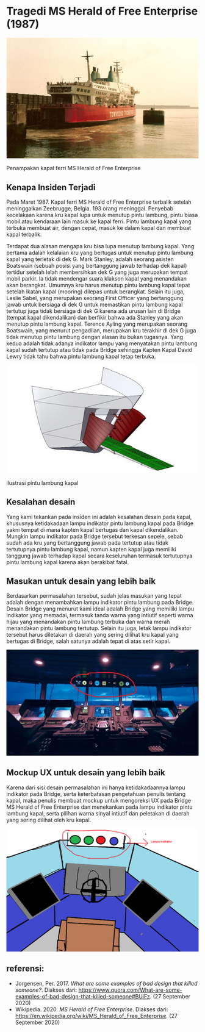 # Tragedi MS Herald of Free Enterprise (1987)

![alt text](https://github.com/FarhanHP/Tugas-Interaksi-Manusia-dan-Komputer-113/blob/master/Task%201/Herald_of_Free_Enterprise.jpg?raw=true)

Penampakan kapal ferri MS Herald of Free Enterprise

## Kenapa Insiden Terjadi

Pada Maret 1987. Kapal ferri MS Herald of Free Enterprise terbalik setelah meninggalkan Zeebrugge, Belgia. 193 orang meninggal. Penyebab kecelakaan karena kru kapal lupa untuk menutup pintu lambung, pintu biasa mobil atau kendaraan lain masuk ke kapal ferri. Pintu lambung kapal yang terbuka membuat air, dengan cepat, masuk ke dalam kapal dan membuat kapal terbalik. 

Terdapat dua alasan mengapa kru bisa lupa menutup lambung kapal. Yang pertama adalah kelalaian kru yang bertugas untuk menutup pintu lambung kapal yang terletak di dek G. Mark Stanley, adalah seorang asisten Boatswain (sebuah posisi yang bertanggung jawab terhadap dek kapal) tertidur setelah lelah membersihkan dek G yang juga merupakan tempat mobil parkir. Ia tidak mendengar suara klakson kapal yang menandakan akan berangkat. Umumnya kru harus menutup pintu lambung kapal tepat setelah ikatan kapal (mooring) dilepas untuk berangkat. Selain itu juga, Leslie Sabel, yang merupakan seorang First Officer yang bertanggung jawab untuk bersiaga di dek G untuk memastikan pintu lambung kapal tertutup juga tidak bersiaga di dek G karena ada urusan lain di Bridge (tempat kapal dikendalikan) dan berfikir bahwa ada Stanley yang akan menutup pintu lambung kapal. Terence Ayling yang merupakan seorang Boatswain, yang menurut pengadilan, merupakan kru terakhir di dek G juga tidak menutup pintu lambung dengan alasan itu bukan tugasnya. Yang kedua adalah tidak adanya indikator lampu yang menyatakan pintu lambung kapal sudah tertutup atau tidak pada Bridge sehingga Kapten Kapal David Lewry tidak tahu bahwa pintu lambung kapal tetap terbuka.

![alt text](https://github.com/FarhanHP/Tugas-Interaksi-Manusia-dan-Komputer-113/blob/master/Task%201/bow%20door.jpg?raw=true)

ilustrasi pintu lambung kapal

## Kesalahan desain

Yang kami tekankan pada insiden ini adalah kesalahan desain pada kapal, khususnya ketidakadaan lampu indikator pintu lambung kapal pada Bridge yakni tempat di mana kapten kapal bertugas dan kapal dikendalikan. Mungkin lampu indikator pada Bridge tersebut terkesan sepele, sebab sudah ada kru yang bertanggung jawab pada tertutup atau tidak tertutupnya pintu lambung kapal, namun kapten kapal juga memiliki tanggung jawab terhadap kapal secara keseluruhan termasuk tertutupnya pintu lambung kapal karena akan berakibat fatal. 

## Masukan untuk desain yang lebih baik

Berdasarkan permasalahan tersebut, sudah jelas masukan yang tepat adalah dengan menambahkan lampu indikator pintu lambung pada Bridge. Desain Bridge yang menurut kami ideal adalah Bridge yang memiliki lampu indikator yang memadai, termasuk tanda warna yang intiutif seperti warna hijau yang menandakan pintu lambung terbuka dan warna merah menandakan pintu lambung tertutup. Selain itu juga, letak lampu indikator tersebut harus diletakan di daerah yang sering dilihat kru kapal yang bertugas di Bridge, salah satunya adalah tepat di atas setir kapal.

![alt text](https://github.com/FarhanHP/Tugas-Interaksi-Manusia-dan-Komputer-113/blob/master/Task%201/contoh%20bridge%20ideal.jpg?raw=true)

## Mockup UX untuk desain yang lebih baik

Karena dari sisi desain permasalahan ini hanya ketidakadaannya lampu indikator pada Bridge, serta keterbatasan pengetahuan penulis tentang kapal, maka penulis membuat mockup untuk mengoreksi UX pada Bridge MS Herald of Free Enterprise dan menekankan pada lampu indikator pintu lambung kapal, serta pilihan warna sinyal intiutif dan peletakan di daerah yang sering dilihat oleh kru kapal.

![alt text](https://github.com/FarhanHP/Tugas-Interaksi-Manusia-dan-Komputer-113/blob/master/Task%201/mockup%20bridge.png?raw=true)

## referensi:
- Jorgensen, Per. 2017. *What are some examples of bad design that killed someone?*. Diakses dari: https://www.quora.com/What-are-some-examples-of-bad-design-that-killed-someone#BUiFz. (27 September 2020)
- Wikipedia. 2020. *MS Herald of Free Enterprise*. Diakses dari: https://en.wikipedia.org/wiki/MS_Herald_of_Free_Enterprise. (27 September 2020)
